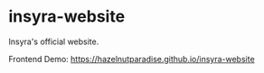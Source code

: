 # insyra-website

Insyra's official website.

Frontend Demo: https://hazelnutparadise.github.io/insyra-website